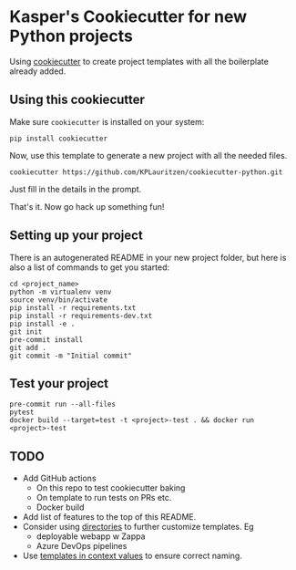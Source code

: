 # Kasper's Cookiecutter for new Python projects

Using [cookiecutter](https://cookiecutter.readthedocs.io/en/stable/README.html) to create project templates with all the boilerplate already added.

## Using this cookiecutter

Make sure `cookiecutter` is installed on your system:

```shell
pip install cookiecutter
```

Now, use this template to generate a new project with all the needed files.

```shell
cookiecutter https://github.com/KPLauritzen/cookiecutter-python.git
```

Just fill in the details in the prompt.

That's it. Now go hack up something fun!

## Setting up your project

There is an autogenerated README in your new project folder, but here is also a list of commands to get you started:

```shell
cd <project_name>
python -m virtualenv venv
source venv/bin/activate
pip install -r requirements.txt
pip install -r requirements-dev.txt
pip install -e .
git init
pre-commit install
git add .
git commit -m "Initial commit"
```

## Test your project

```shell
pre-commit run --all-files
pytest
docker build --target=test -t <project>-test . && docker run <project>-test
```

## TODO

- Add GitHub actions
  - On this repo to test cookiecutter baking
  - On template to run tests on PRs etc.
  - Docker build
- Add list of features to the top of this README.
- Consider using [directories](https://cookiecutter.readthedocs.io/en/stable/advanced/directories.html) to further customize templates. Eg
  - deployable webapp w Zappa
  - Azure DevOps pipelines
- Use [templates in context values](https://cookiecutter.readthedocs.io/en/stable/advanced/templates_in_context.html) to ensure correct naming.
